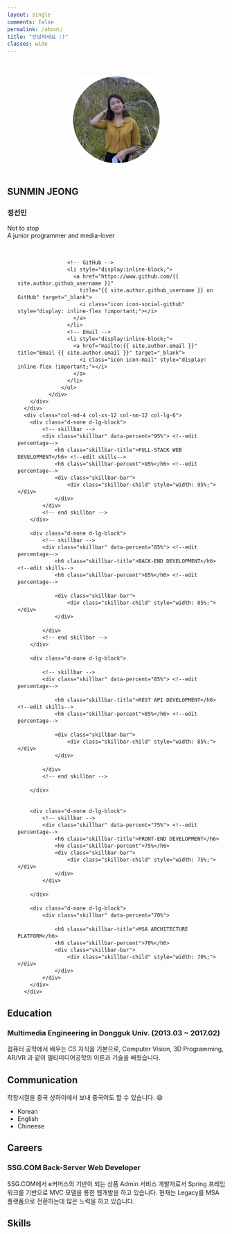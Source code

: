 ```yaml
---
layout: single
comments: false
permalink: /about/
title: "안녕하세요 :)"
classes: wide
---
```


<div style="text-align: center; margin: 50px">
  <img src="/assets/img/profile.png" class="user-image" style="width: 200px; height:200px" alt="My Profile Photo">
</div>

<div id="skills">
  <div class="row">
      <div class="col-md-4 col-xs-12 col-sm-6 col-lg-6">
        <div class="about-text-left">
            <h2>SUNMIN JEONG</h2> <!--edit name-->
            <h3>정선민</h3> <!--edit designation-->
              Not to stop <br>
              A junior programmer and media-lover<p></p>
              <div class="navigation-wrapper">
                  <ul class="navigation">
                    <!-- LinkedIn -->
                    <li style="display:inline-block;">
                      <a href="https://www.linkedin.com/in/{{ site.author.linkedin_username }}"
                        title="{{ site.author.linkedin_username }} on LinkedIn" target="_blank">
                        <i class="icon icon-social-linkedin" style="display: inline-flex !important;"></i>
                      </a>
                    </li>

                    <!-- GitHub -->
                    <li style="display:inline-block;">
                      <a href="https://www.github.com/{{ site.author.github_username }}"
                        title="{{ site.author.github_username }} on GitHub" target="_blank">
                        <i class="icon icon-social-github" style="display: inline-flex !important;"></i>
                      </a>
                    </li>
                    <!-- Email -->
                    <li style="display:inline-block;">
                      <a href="mailto:{{ site.author.email }}" title="Email {{ site.author.email }}" target="_blank">
                        <i class="icon icon-mail" style="display: inline-flex !important;"></i>
                      </a>
                    </li>
                  </ul>
              </div>
        </div>
      </div>
      <div class="col-md-4 col-xs-12 col-sm-12 col-lg-6">
        <div class="d-none d-lg-block">
            <!-- skillbar -->
            <div class="skillbar" data-percent="95%"> <!--edit percentage-->
                <h6 class="skillbar-title">FULL-STACK WEB DEVELOPMENT</h6> <!--edit skills-->
                <h6 class="skillbar-percent">95%</h6> <!--edit percentage-->
                <div class="skillbar-bar">
                    <div class="skillbar-child" style="width: 95%;"></div>
                </div>
            </div>
            <!-- end skillbar -->
        </div>

        <div class="d-none d-lg-block">
            <!-- skillbar -->
            <div class="skillbar" data-percent="85%"> <!--edit percentage-->
                <h6 class="skillbar-title">BACK-END DEVELOPMENT</h6> <!--edit skills-->
                <h6 class="skillbar-percent">85%</h6> <!--edit percentage-->

                <div class="skillbar-bar">
                    <div class="skillbar-child" style="width: 85%;"></div>
                </div>

            </div>
            <!-- end skillbar -->
        </div>

        <div class="d-none d-lg-block">

            <!-- skillbar -->
            <div class="skillbar" data-percent="85%"> <!--edit percentage-->

                <h6 class="skillbar-title">REST API DEVELOPMENT</h6> <!--edit skills-->
                <h6 class="skillbar-percent">85%</h6> <!--edit percentage-->

                <div class="skillbar-bar">
                    <div class="skillbar-child" style="width: 85%;"></div>
                </div>

            </div>
            <!-- end skillbar -->

        </div>


        <div class="d-none d-lg-block">
            <!-- skillbar -->
            <div class="skillbar" data-percent="75%"> <!--edit percentage-->
                <h6 class="skillbar-title">FRONT-END DEVELOPMENT</h6>
                <h6 class="skillbar-percent">75%</h6>
                <div class="skillbar-bar">
                    <div class="skillbar-child" style="width: 75%;"></div>
                </div>
            </div>

        </div>

        <div class="d-none d-lg-block">
            <div class="skillbar" data-percent="70%">

                <h6 class="skillbar-title">MSA ARCHITECTURE PLATFORM</h6>
                <h6 class="skillbar-percent">70%</h6>
                <div class="skillbar-bar">
                    <div class="skillbar-child" style="width: 70%;"></div>
                </div>
            </div>
        </div>
      </div>
  </div>
</div>


## Education

### Multimedia Engineering in Dongguk Univ. (2013.03 ~ 2017.02)
컴퓨터 공학에서 배우는 CS 지식을 기본으로, Computer Vision, 3D Programming, AR/VR 과 같이 멀티미디어공학의 이론과 기술을 배웠습니다.


## Communication

학창시절을 중국 상하이에서 보내 중국어도 할 수 있습니다. :smile:

- Korean
- English
- Chineese

## Careers

### SSG.COM Back-Server Web Developer
SSG.COM에서 e커머스의 기반이 되는 상품 Admin 서비스 개발자로서 Spring 프레임워크를 기반으로 MVC 모델을 통한 웹개발을 하고 있습니다. 현재는 Legacy를 MSA 플랫폼으로 전환하는데 많은 노력을 하고 있습니다.

## Skills

<a frameborder="0" data-theme="light" data-layers="1,2,3,4" data-stack-embed="true" href="https://embed.stackshare.io/stacks/embed/c9ed4a3cbd5d288191a92edcf5803a"/><script async src="https://cdn1.stackshare.io/javascripts/client-code.js" charset="utf-8"></script>
